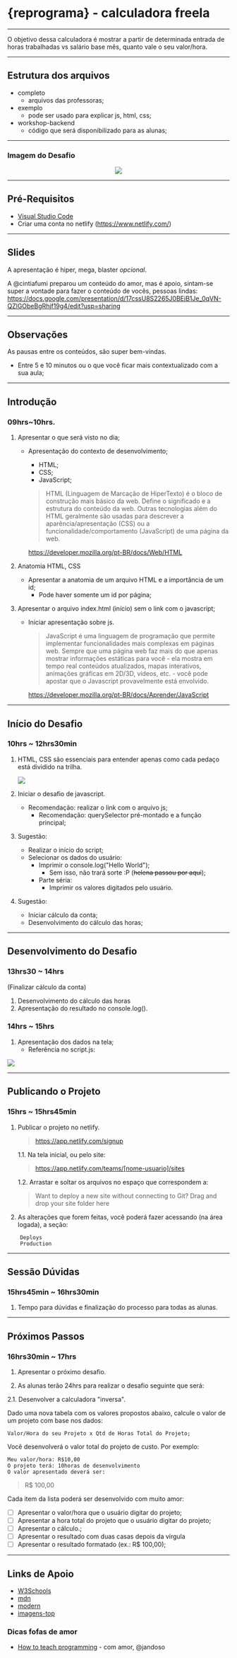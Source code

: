 # {reprograma} - calculadora freela

---

O objetivo dessa calculadora é mostrar a partir de determinada entrada de horas trabalhadas vs salário base mês, quanto vale o seu valor/hora.
  
---

## Estrutura dos arquivos

- completo	
	- arquivos das professoras;
- exemplo
	- pode ser usado para explicar js, html, css;
- workshop-backend
	- código que será disponibilizado para as alunas;

---

### Imagem do Desafio

<p align="center">
  <img src=".github/docs/fullpage.png"/>
</p>

--- 
  
## Pré-Requisitos

  - [Visual Studio Code](https://code.visualstudio.com/)
  - Criar uma conta no netlify (https://www.netlify.com/)

---

## Slides

A apresentação é hiper, mega, blaster *opcional*. 

A @cintiafumi preparou um conteúdo do amor, mas é apoio, sintam-se super a vontade para fazer o conteúdo de vocês, pessoas lindas:
https://docs.google.com/presentation/d/17cssU8S2265J0BEjB1Je_0qVN-QZlGObeBgRhjf19g4/edit?usp=sharing

---

## Observações

As pausas entre os conteúdos, são super bem-vindas.
- Entre 5 e 10 minutos ou o que você ficar mais contextualizado com a sua aula;

---

## Introdução

### 09hrs~10hrs.

1. Apresentar o que será visto no dia;
	- Apresentação do contexto de desenvolvimento;
		- HTML;
		- CSS;
		- JavaScript;
		
		> HTML (Linguagem de Marcação de HiperTexto) é o bloco de construção mais básico da web. Define o significado e a estrutura do conteúdo da web. Outras tecnologias além do HTML geralmente são usadas para descrever a aparência/apresentação (CSS) ou a funcionalidade/comportamento (JavaScript) de uma página da web.

		https://developer.mozilla.org/pt-BR/docs/Web/HTML

2. Anatomia HTML, CSS
	- Apresentar a anatomia de um arquivo HTML e a importância de um id;
		- Pode haver somente um id por página;

3. Apresentar o arquivo index.html (início) sem o link com o javascript;
	- Iniciar apresentação sobre js.

		> JavaScript é uma linguagem de programação que permite implementar funcionalidades mais complexas em páginas web. Sempre que uma página web faz mais do que apenas mostrar informações estáticas para você - ela mostra em tempo real conteúdos atualizados, mapas interativos, animações gráficas em 2D/3D, vídeos, etc. -  você pode apostar que o Javascript provavelmente está envolvido.

		https://developer.mozilla.org/pt-BR/docs/Aprender/JavaScript

---

## Início do Desafio

### 10hrs ~ 12hrs30min

1. HTML, CSS são essenciais para entender apenas como cada pedaço está dividido na trilha.

	![](.github/docs/deadpool.gif)

2. Iniciar o desafio de javascript.
	- Recomendação: realizar o link com o arquivo js;
		- Recomendação: querySelector pré-montado e a função principal;
3. Sugestão: 
	- Realizar o início do script;
	- Selecionar os dados do usuário:
		- Imprimir o console.log("Hello World");
			- Sem isso, não trará sorte :P (~~helena passou por aqui~~);
		- Parte séria:
			- Imprimir os valores digitados pelo usuário.
4. Sugestão:
	- Iniciar cálculo da conta;
	- Desenvolvimento do cálculo das horas;

---

## Desenvolvimento do Desafio

### 13hrs30 ~ 14hrs

(Finalizar cálculo da conta)

1. Desenvolvimento do cálculo das horas
2. Apresentação do resultado no console.log().

### 14hrs ~ 15hrs

1. Apresentação dos dados na tela;
	- Referência no script.js:

<img src=".github/docs/calculator.png"/>

---

## Publicando o Projeto

### 15hrs ~ 15hrs45min

1. Publicar o projeto no netlify.

	> https://app.netlify.com/signup

	1.1. Na tela inicial, ou pelo site: 

	> https://app.netlify.com/teams/[nome-usuario]/sites

	1.2. Arrastar e soltar os arquivos no espaço que correspondem a:

	> Want to deploy a new site without connecting to Git? Drag and drop your site folder here

2. As alterações que forem feitas, você poderá fazer acessando (na área logada), a seção:
``` 
	Deploys
	Production
```

---

## Sessão Dúvidas

### 15hrs45min ~ 16hrs30min

1. Tempo para dúvidas e finalização do processo para todas as alunas.

---

## Próximos Passos

### 16hrs30min ~ 17hrs

1. Apresentar o próximo desafio.

2. As alunas terão 24hrs para realizar o desafio seguinte que será:

2.1. Desenvolver a calculadora "inversa".

Dado uma nova tabela com os valores propostos abaixo, calcule o valor de um projeto com base nos dados:

```
Valor/Hora do seu Projeto x Qtd de Horas Total do Projeto;
```

Você desenvolverá o valor total do projeto de custo. Por exemplo:

```
Meu valor/hora: R$10,00
O projeto terá: 10horas de desenvolvimento
O valor apresentado deverá ser: 
```
> R$ 100,00

Cada item da lista poderá ser desenvolvido com muito amor:
- [ ] Apresentar o valor/hora que o usuário digitar do projeto;
- [ ] Apresentar a hora total do projeto que o usuário digitar do projeto;
- [ ] Apresentar o cálculo.;
- [ ] Apresentar o resultado com duas casas depois da vírgula
- [ ] Apresentar o resultado formatado (ex.: R$ 100,00);

---

## Links de Apoio

- [W3Schools](https://www.w3schools.com/js/)
- [mdn](https://developer.mozilla.org/en-US/docs/Web/JavaScript)
- [modern](https://javascript.info/)
- [imagens-top](https://stories.freepik.com/amico)

### Dicas fofas de amor

- [How to teach programming](https://www.youtube.com/watch?v=g1ib43q3uXQ) - com amor, @jandoso
